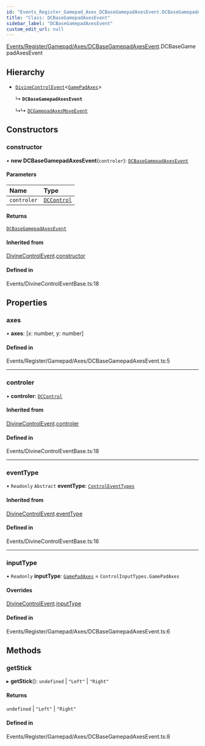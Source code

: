 ```yaml
---
id: "Events_Register_Gamepad_Axes_DCBaseGamepadAxesEvent.DCBaseGamepadAxesEvent"
title: "Class: DCBaseGamepadAxesEvent"
sidebar_label: "DCBaseGamepadAxesEvent"
custom_edit_url: null
---
```


[Events/Register/Gamepad/Axes/DCBaseGamepadAxesEvent](../modules/Events_Register_Gamepad_Axes_DCBaseGamepadAxesEvent.md).DCBaseGamepadAxesEvent

## Hierarchy

- [`DivineControlEvent`](Events_DivineControlEventBase.DivineControlEvent.md)\<[`GamePadAxes`](../enums/Controls_Control_types.ControlInputTypes.md#gamepadaxes)\>

  ↳ **`DCBaseGamepadAxesEvent`**

  ↳↳ [`DCGamepadAxesMoveEvent`](Events_Register_Gamepad_Axes_DCGamepadAxesMoveEvent.DCGamepadAxesMoveEvent.md)

## Constructors

### constructor

• **new DCBaseGamepadAxesEvent**(`controler`): [`DCBaseGamepadAxesEvent`](Events_Register_Gamepad_Axes_DCBaseGamepadAxesEvent.DCBaseGamepadAxesEvent.md)

#### Parameters

| Name | Type |
| :------ | :------ |
| `controler` | [`DCControl`](Controls_DCControl.DCControl.md) |

#### Returns

[`DCBaseGamepadAxesEvent`](Events_Register_Gamepad_Axes_DCBaseGamepadAxesEvent.DCBaseGamepadAxesEvent.md)

#### Inherited from

[DivineControlEvent](Events_DivineControlEventBase.DivineControlEvent.md).[constructor](Events_DivineControlEventBase.DivineControlEvent.md#constructor)

#### Defined in

Events/DivineControlEventBase.ts:18

## Properties

### axes

• **axes**: [x: number, y: number]

#### Defined in

Events/Register/Gamepad/Axes/DCBaseGamepadAxesEvent.ts:5

___

### controler

• **controler**: [`DCControl`](Controls_DCControl.DCControl.md)

#### Inherited from

[DivineControlEvent](Events_DivineControlEventBase.DivineControlEvent.md).[controler](Events_DivineControlEventBase.DivineControlEvent.md#controler)

#### Defined in

Events/DivineControlEventBase.ts:18

___

### eventType

• `Readonly` `Abstract` **eventType**: [`ControlEventTypes`](../enums/Events_Event_types.ControlEventTypes.md)

#### Inherited from

[DivineControlEvent](Events_DivineControlEventBase.DivineControlEvent.md).[eventType](Events_DivineControlEventBase.DivineControlEvent.md#eventtype)

#### Defined in

Events/DivineControlEventBase.ts:16

___

### inputType

• `Readonly` **inputType**: [`GamePadAxes`](../enums/Controls_Control_types.ControlInputTypes.md#gamepadaxes) = `ControlInputTypes.GamePadAxes`

#### Overrides

[DivineControlEvent](Events_DivineControlEventBase.DivineControlEvent.md).[inputType](Events_DivineControlEventBase.DivineControlEvent.md#inputtype)

#### Defined in

Events/Register/Gamepad/Axes/DCBaseGamepadAxesEvent.ts:6

## Methods

### getStick

▸ **getStick**(): `undefined` \| ``"Left"`` \| ``"Right"``

#### Returns

`undefined` \| ``"Left"`` \| ``"Right"``

#### Defined in

Events/Register/Gamepad/Axes/DCBaseGamepadAxesEvent.ts:8
